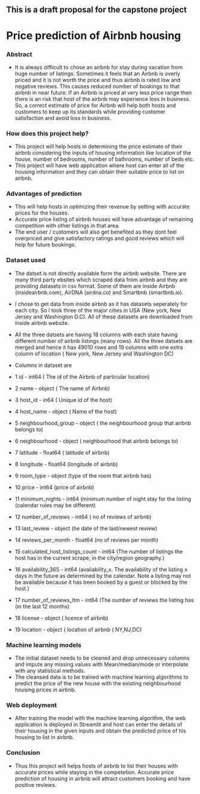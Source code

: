 ## This is a draft proposal for the capstone project

# **Price prediction of Airbnb housing**

### Abstract

- It is always difficult to chose an airbnb for stay during vacation from huge number of listings. Sometimes it feels that an Airbnb is overly priced and it is not worth the price and thus airbnb is rated low and negative reviews. This causes reduced number of bookings to that airbnb in near future. If an Airbnb is priced at very less price range then there is an risk that host of the airbnb may experience loss in business. So, a correct estimate of price for Airbnb will help both hosts and customers to keep up its standards while providing customer satisfaction and avoid loss in business.

### **How does this project help?**

- This project will help hosts in determining the price estimate of their airbnb considering the inputs of housing information like location of the house, number of bedrooms, number of bathrooms, number of beds etc. 
- This project will have web application where host can enter all of the housing information and they can obtain their suitable price to list on airbnb.

### **Advantages of prediction**

- This will help hosts in optimizing their revenue by setting with accurate prices for the houses. 
- Accurate price listing of airbnb houses will have advantage of remaining competition with other listings in that area.
- The end user / customers will also get benefited as they dont feel overpriced and give satisfactory ratings and good reviews which will help for future bookings.

### **Dataset used**

- The datset is not directly available form the airbnb website. There are many third party ebsites which scraped data from airbnb and they are providing datasets in csv format. Some of them are inside Airbnb (insideairbnb.com), AirDNA (airdna.co) and Smartbnb (smartbnb.io). 
- I chose to get data from inside airbnb as it has datasets seperately for each city. So I took three of the major cities in USA (New york, New Jersey and Washington D.C). All of these datasets are downloaded from inside airbnb website.
-  All the three datsets are having 18 columns with each state having different number of airbnb listings (many rows). All the three datsets are merged and hence it has 49010 rows and 19 columns with one extra column of location ( New york, New Jersey and Washington DC)

 - Columns in dataset are
- 1   id - int64  ( The id of the Airbnb of particular location)                         
- 2   name - object  ( The name of Airbnb)                         
- 3   host_id  - in64 ( Unique id of the host)
- 4   host_name - object ( Name of the host)
- 5   neighbourhood_group - object  ( the neighbourhood group that airbnb belongs to)
- 6   neighbourhood - object ( neighbourhood that airbnb belongs to)
- 7   latitude -  float64 ( latitude of airbnb)
- 8   longitude - float64 (longitude of airbnb)
- 9   room_type -  object (type of the room that airbnb has)
- 10  price - int64  (price of airbnb)
- 11  minimum_nights - int64  (minimum number of night stay for the listing (calendar rules may be different)
- 12  number_of_reviews  - int64 ( no of reviews of airbnb)
- 13  last_review  - object (he date of the last/newest review)
- 14  reviews_per_month  -  float64 (no of reviews per month)
- 15  calculated_host_listings_count -  int64  (The number of listings the host has in the current scrape, in the city/region geography.)
- 16  availability_365 - int64  (avaliability_x. The availability of the listing x days in the future as determined by the calendar. Note a listing may not be available because it has been booked by a guest or blocked by the host.)
- 17  number_of_reviews_ltm  - int64  (The number of reviews the listing has (in the last 12 months)
- 18  license  - object ( licence of airbnb)
- 19  location -  object ( location of airbnb ( NY,NJ,DC)

### **Machine learning models**

- The initial dataset needs to be cleaned and drop unnecessary columns and impute any missing values with Mean/median/mode or interpolate with any statistical methods.
- The cleansed data is to be trained with machine learning algorithms to predict the price of the new house with the existing neighbourhood housing prices in airbnb.


### **Web deployment**

- After training the model with the machine learning algorithm, the web application is deployed in Streamlit and host can enter the details of their housing in the given inputs and obtain the predicted priice of his housing to list in airbnb.

### **Conclusion**

- Thus this project will helps hosts of airbnb to list their houses with accurate prices while staying in the competetion. Accurate price prediction of housing in airbnb will attract customers booking and have positive reviews.



